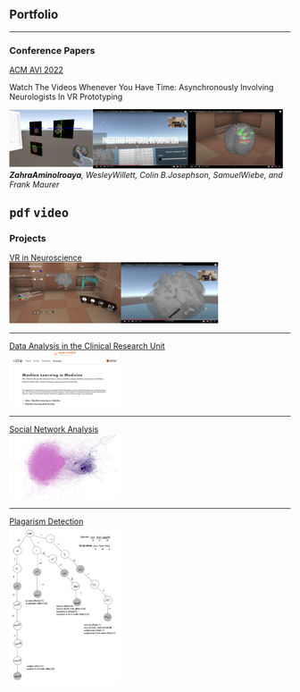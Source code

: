 ## Portfolio

---
### Conference Papers

<u>ACM AVI 2022</u>
<p>Watch The Videos Whenever You Have Time: Asynchronously Involving Neurologists In VR Prototyping</p><img src="images/1.png" width=150 height=105/><img src="images/2.png" width=170/><img src="images/3.png" width=170/>
<i><b>ZahraAminolroaya</b>, WesleyWillett, Colin B.Josephson, SamuelWiebe, and Frank Maurer</i>

<kbd>pdf</kbd>
<kbd>video</kbd>
<br>
---
### Projects

[VR in Neuroscience](/sample_page)
<br>
<img src="images/EPES1.PNG" width=200/><img src="images/EPES2.png" width=174/>

---
[Data Analysis in the Clinical Research Unit](/pdf/sample_presentation.pdf)
<br>
<img src="images/CRU1.png" width=200/>

---
[Social Network Analysis](/pdf/sample_presentation.pdf)
<br>
<img src="images/SNA.png" width=200/>

---
[Plagarism Detection](/pdf/sample_presentation.pdf)
<br>
<img src="images/plag.png" width=200/>


